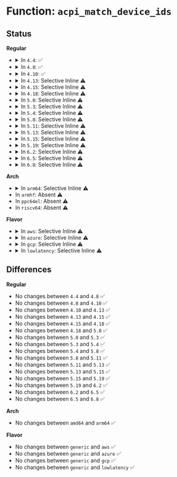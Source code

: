 # Function: <code>acpi_match_device_ids</code>

## Status
<b>Regular</b>
<ul>
<li>
<details>
<summary>In <code>4.4</code>: ✅</summary>

```c
int acpi_match_device_ids(struct acpi_device *device, const struct acpi_device_id *ids);
```

**Collision:** Unique Global

**Inline:** No

**Transformation:** False

**Instances:**

```
In drivers/acpi/bus.c (ffffffff8147e9fc)
Location: drivers/acpi/bus.c:674
Inline: False
Direct callers:
  - drivers/acpi/bus.c:acpi_bus_match
  - drivers/acpi/scan.c:acpi_add_single_object
  - drivers/acpi/scan.c:acpi_add_single_object
  - drivers/acpi/pci_root.c:acpi_is_root_bridge
  - drivers/acpi/pci_root.c:acpi_pci_find_root
  - drivers/acpi/acpi_pnp.c:is_cmos_rtc_device
  - drivers/mfd/mfd-core.c:mfd_add_device
```
**Symbols:**

```
ffffffff8147e9fc-ffffffff8147ea17: acpi_match_device_ids (STB_GLOBAL)
```
</details>
</li>
<li>
<details>
<summary>In <code>4.8</code>: ✅</summary>

```c
int acpi_match_device_ids(struct acpi_device *device, const struct acpi_device_id *ids);
```

**Collision:** Unique Global

**Inline:** No

**Transformation:** False

**Instances:**

```
In drivers/acpi/bus.c (ffffffff814cd214)
Location: drivers/acpi/bus.c:750
Inline: False
Direct callers:
  - drivers/acpi/bus.c:acpi_bus_match
  - drivers/acpi/scan.c:acpi_add_single_object
  - drivers/acpi/scan.c:acpi_add_single_object
  - drivers/acpi/pci_root.c:acpi_pci_find_root
  - drivers/acpi/pci_root.c:acpi_is_root_bridge
  - drivers/acpi/acpi_pnp.c:acpi_is_pnp_device
  - drivers/mfd/mfd-core.c:mfd_add_device
```
**Symbols:**

```
ffffffff814cd214-ffffffff814cd22f: acpi_match_device_ids (STB_GLOBAL)
```
</details>
</li>
<li>
<details>
<summary>In <code>4.10</code>: ✅</summary>

```c
int acpi_match_device_ids(struct acpi_device *device, const struct acpi_device_id *ids);
```

**Collision:** Unique Global

**Inline:** No

**Transformation:** False

**Instances:**

```
In drivers/acpi/bus.c (ffffffff814ef142)
Location: drivers/acpi/bus.c:760
Inline: False
Direct callers:
  - drivers/acpi/bus.c:acpi_bus_match
  - drivers/acpi/scan.c:acpi_add_single_object
  - drivers/acpi/scan.c:acpi_add_single_object
  - drivers/acpi/pci_root.c:acpi_pci_find_root
  - drivers/acpi/pci_root.c:acpi_is_root_bridge
  - drivers/acpi/acpi_pnp.c:acpi_is_pnp_device
  - drivers/mfd/mfd-core.c:mfd_add_device
  - drivers/firmware/efi/dev-path-parser.c:match_acpi_dev
```
**Symbols:**

```
ffffffff814ef142-ffffffff814ef15d: acpi_match_device_ids (STB_GLOBAL)
```
</details>
</li>
<li>
<details>
<summary>In <code>4.13</code>: Selective Inline ⚠️</summary>

```c
int acpi_match_device_ids(struct acpi_device *device, const struct acpi_device_id *ids);
```

**Collision:** Unique Global

**Inline:** Selective

**Transformation:** False

**Instances:**

```
In drivers/acpi/bus.c (ffffffff814fc012)
Location: drivers/acpi/bus.c:788
Inline: True
Inline callers:
  - drivers/acpi/bus.c:acpi_bus_match
Direct callers:
  - drivers/acpi/scan.c:acpi_add_single_object
  - drivers/acpi/scan.c:acpi_add_single_object
  - drivers/acpi/pci_root.c:acpi_pci_find_root
  - drivers/acpi/pci_root.c:acpi_is_root_bridge
  - drivers/acpi/acpi_pnp.c:acpi_is_pnp_device
  - drivers/acpi/x86/utils.c:acpi_device_always_present
  - drivers/mfd/mfd-core.c:mfd_add_device
  - drivers/i2c/i2c-core-acpi.c:i2c_acpi_do_lookup
  - drivers/i2c/i2c-core-acpi.c:i2c_acpi_do_lookup
  - drivers/firmware/efi/dev-path-parser.c:match_acpi_dev
```
**Symbols:**

```
ffffffff814fbfe0-ffffffff814fbffb: acpi_match_device_ids (STB_GLOBAL)
```
</details>
</li>
<li>
<details>
<summary>In <code>4.15</code>: Selective Inline ⚠️</summary>

```c
int acpi_match_device_ids(struct acpi_device *device, const struct acpi_device_id *ids);
```

**Collision:** Unique Global

**Inline:** Selective

**Transformation:** False

**Instances:**

```
In drivers/acpi/bus.c (ffffffff8153dd82)
Location: drivers/acpi/bus.c:815
Inline: True
Inline callers:
  - drivers/acpi/bus.c:acpi_bus_match
Direct callers:
  - drivers/acpi/scan.c:acpi_add_single_object
  - drivers/acpi/scan.c:acpi_add_single_object
  - drivers/acpi/scan.c:acpi_init_device_object
  - drivers/acpi/pci_root.c:acpi_pci_find_root
  - drivers/acpi/pci_root.c:acpi_is_root_bridge
  - drivers/acpi/acpi_pnp.c:acpi_is_pnp_device
  - drivers/acpi/x86/utils.c:acpi_device_always_present
  - drivers/mfd/mfd-core.c:mfd_add_device
  - drivers/i2c/i2c-core-acpi.c:i2c_acpi_do_lookup
  - drivers/i2c/i2c-core-acpi.c:i2c_acpi_do_lookup
  - drivers/firmware/efi/dev-path-parser.c:match_acpi_dev
```
**Symbols:**

```
ffffffff8153dd50-ffffffff8153dd6b: acpi_match_device_ids (STB_GLOBAL)
```
</details>
</li>
<li>
<details>
<summary>In <code>4.18</code>: Selective Inline ⚠️</summary>

```c
int acpi_match_device_ids(struct acpi_device *device, const struct acpi_device_id *ids);
```

**Collision:** Unique Global

**Inline:** Selective

**Transformation:** False

**Instances:**

```
In drivers/acpi/bus.c (ffffffff81573e10)
Location: drivers/acpi/bus.c:845
Inline: True
Inline callers:
  - drivers/acpi/bus.c:acpi_bus_match
Direct callers:
  - drivers/acpi/scan.c:acpi_add_single_object
  - drivers/acpi/scan.c:acpi_add_single_object
  - drivers/acpi/scan.c:acpi_init_device_object
  - drivers/acpi/pci_root.c:acpi_pci_find_root
  - drivers/acpi/pci_root.c:acpi_is_root_bridge
  - drivers/acpi/acpi_pnp.c:acpi_is_pnp_device
  - drivers/acpi/x86/utils.c:acpi_device_always_present
  - drivers/mfd/mfd-core.c:mfd_add_device
  - drivers/i2c/i2c-core-acpi.c:i2c_acpi_do_lookup
  - drivers/i2c/i2c-core-acpi.c:i2c_acpi_do_lookup
  - drivers/firmware/efi/dev-path-parser.c:match_acpi_dev
```
**Symbols:**

```
ffffffff81573e40-ffffffff81573e72: acpi_match_device_ids (STB_GLOBAL)
```
</details>
</li>
<li>
<details>
<summary>In <code>5.0</code>: Selective Inline ⚠️</summary>

```c
int acpi_match_device_ids(struct acpi_device *device, const struct acpi_device_id *ids);
```

**Collision:** Unique Global

**Inline:** Selective

**Transformation:** False

**Instances:**

```
In drivers/acpi/bus.c (ffffffff8158ba30)
Location: drivers/acpi/bus.c:814
Inline: True
Inline callers:
  - drivers/acpi/bus.c:acpi_bus_match
  - drivers/acpi/bus.c:acpi_bus_match
Direct callers:
  - drivers/acpi/scan.c:acpi_add_single_object
  - drivers/acpi/scan.c:acpi_add_single_object
  - drivers/acpi/scan.c:acpi_init_device_object
  - drivers/acpi/scan.c:acpi_init_device_object
  - drivers/acpi/pci_root.c:acpi_pci_find_root
  - drivers/acpi/pci_root.c:acpi_is_root_bridge
  - drivers/acpi/acpi_pnp.c:acpi_is_pnp_device
  - drivers/acpi/x86/utils.c:acpi_device_always_present
  - drivers/mfd/mfd-core.c:mfd_add_device
  - drivers/i2c/i2c-core-acpi.c:i2c_acpi_do_lookup
  - drivers/i2c/i2c-core-acpi.c:i2c_acpi_do_lookup
  - drivers/firmware/efi/dev-path-parser.c:match_acpi_dev
```
**Symbols:**

```
ffffffff8158ba60-ffffffff8158ba92: acpi_match_device_ids (STB_GLOBAL)
```
</details>
</li>
<li>
<details>
<summary>In <code>5.3</code>: Selective Inline ⚠️</summary>

```c
int acpi_match_device_ids(struct acpi_device *device, const struct acpi_device_id *ids);
```

**Collision:** Unique Global

**Inline:** Selective

**Transformation:** False

**Instances:**

```
In drivers/acpi/bus.c (ffffffff815bc7a0)
Location: drivers/acpi/bus.c:815
Inline: True
Inline callers:
  - drivers/acpi/bus.c:acpi_bus_match
  - drivers/acpi/bus.c:acpi_bus_match
Direct callers:
  - drivers/acpi/scan.c:acpi_add_single_object
  - drivers/acpi/scan.c:acpi_add_single_object
  - drivers/acpi/scan.c:acpi_init_device_object
  - drivers/acpi/scan.c:acpi_init_device_object
  - drivers/acpi/pci_root.c:acpi_pci_find_root
  - drivers/acpi/pci_root.c:acpi_is_root_bridge
  - drivers/acpi/acpi_pnp.c:acpi_is_pnp_device
  - drivers/acpi/x86/utils.c:acpi_device_always_present
  - drivers/mfd/mfd-core.c:mfd_add_device
  - drivers/i2c/i2c-core-acpi.c:i2c_acpi_do_lookup
  - drivers/firmware/efi/dev-path-parser.c:match_acpi_dev
```
**Symbols:**

```
ffffffff815bc7d0-ffffffff815bc802: acpi_match_device_ids (STB_GLOBAL)
```
</details>
</li>
<li>
<details>
<summary>In <code>5.4</code>: Selective Inline ⚠️</summary>

```c
int acpi_match_device_ids(struct acpi_device *device, const struct acpi_device_id *ids);
```

**Collision:** Unique Global

**Inline:** Selective

**Transformation:** False

**Instances:**

```
In drivers/acpi/bus.c (ffffffff815dda60)
Location: drivers/acpi/bus.c:815
Inline: True
Inline callers:
  - drivers/acpi/bus.c:acpi_bus_match
  - drivers/acpi/bus.c:acpi_bus_match
Direct callers:
  - drivers/acpi/device_pm.c:acpi_dev_pm_attach
  - drivers/acpi/scan.c:acpi_add_single_object
  - drivers/acpi/scan.c:acpi_add_single_object
  - drivers/acpi/scan.c:acpi_init_device_object
  - drivers/acpi/scan.c:acpi_init_device_object
  - drivers/acpi/pci_root.c:acpi_pci_find_root
  - drivers/acpi/pci_root.c:acpi_is_root_bridge
  - drivers/acpi/acpi_pnp.c:acpi_is_pnp_device
  - drivers/acpi/x86/utils.c:acpi_device_always_present
  - drivers/tty/serdev/core.c:acpi_serdev_add_device
  - drivers/mfd/mfd-core.c:mfd_add_device
  - drivers/i2c/i2c-core-acpi.c:i2c_acpi_lookup_speed
  - drivers/i2c/i2c-core-acpi.c:i2c_acpi_do_lookup
  - drivers/firmware/efi/dev-path-parser.c:match_acpi_dev
```
**Symbols:**

```
ffffffff815dda90-ffffffff815ddac2: acpi_match_device_ids (STB_GLOBAL)
```
</details>
</li>
<li>
<details>
<summary>In <code>5.8</code>: Selective Inline ⚠️</summary>

```c
int acpi_match_device_ids(struct acpi_device *device, const struct acpi_device_id *ids);
```

**Collision:** Unique Global

**Inline:** Selective

**Transformation:** False

**Instances:**

```
In drivers/acpi/bus.c (ffffffff81688211)
Location: drivers/acpi/bus.c:815
Inline: True
Inline callers:
  - drivers/acpi/bus.c:acpi_bus_match
Direct callers:
  - drivers/acpi/device_pm.c:acpi_dev_pm_attach
  - drivers/acpi/scan.c:acpi_device_enumeration_by_parent
  - drivers/acpi/scan.c:acpi_device_enumeration_by_parent
  - drivers/acpi/scan.c:acpi_bus_get_wakeup_device_flags
  - drivers/acpi/scan.c:acpi_bus_get_wakeup_device_flags
  - drivers/acpi/pci_root.c:acpi_pci_osc_control_set
  - drivers/acpi/pci_root.c:acpi_get_pci_dev
  - drivers/acpi/pci_root.c:acpi_get_pci_dev
  - drivers/acpi/acpi_pnp.c:acpi_is_pnp_device
  - drivers/acpi/x86/utils.c:acpi_device_always_present
  - drivers/tty/serdev/core.c:acpi_serdev_add_device
  - drivers/i2c/i2c-core-acpi.c:i2c_acpi_lookup_speed
  - drivers/i2c/i2c-core-acpi.c:i2c_acpi_do_lookup
  - drivers/firmware/efi/dev-path-parser.c:match_acpi_dev
```
**Symbols:**

```
ffffffff81688020-ffffffff81688052: acpi_match_device_ids (STB_GLOBAL)
```
</details>
</li>
<li>
<details>
<summary>In <code>5.11</code>: Selective Inline ⚠️</summary>

```c
int acpi_match_device_ids(struct acpi_device *device, const struct acpi_device_id *ids);
```

**Collision:** Unique Global

**Inline:** Selective

**Transformation:** False

**Instances:**

```
In drivers/acpi/bus.c (ffffffff816a5f91)
Location: drivers/acpi/bus.c:820
Inline: True
Inline callers:
  - drivers/acpi/bus.c:acpi_bus_match
Direct callers:
  - drivers/acpi/device_pm.c:acpi_dev_pm_attach
  - drivers/acpi/scan.c:acpi_device_enumeration_by_parent
  - drivers/acpi/scan.c:acpi_device_enumeration_by_parent
  - drivers/acpi/scan.c:acpi_bus_get_wakeup_device_flags
  - drivers/acpi/scan.c:acpi_bus_get_wakeup_device_flags
  - drivers/acpi/pci_root.c:acpi_pci_osc_control_set
  - drivers/acpi/pci_root.c:acpi_get_pci_dev
  - drivers/acpi/pci_root.c:acpi_get_pci_dev
  - drivers/acpi/acpi_pnp.c:acpi_is_pnp_device
  - drivers/acpi/x86/utils.c:acpi_device_always_present
  - drivers/tty/serdev/core.c:acpi_serdev_add_device
  - drivers/i2c/i2c-core-acpi.c:i2c_acpi_lookup_speed
  - drivers/i2c/i2c-core-acpi.c:i2c_acpi_do_lookup
  - drivers/firmware/efi/dev-path-parser.c:match_acpi_dev
```
**Symbols:**

```
ffffffff816a5d90-ffffffff816a5dc5: acpi_match_device_ids (STB_GLOBAL)
```
</details>
</li>
<li>
<details>
<summary>In <code>5.13</code>: Selective Inline ⚠️</summary>

```c
int acpi_match_device_ids(struct acpi_device *device, const struct acpi_device_id *ids);
```

**Collision:** Unique Global

**Inline:** Selective

**Transformation:** False

**Instances:**

```
In drivers/acpi/bus.c (ffffffff81688ae1)
Location: drivers/acpi/bus.c:899
Inline: True
Inline callers:
  - drivers/acpi/bus.c:acpi_bus_match
Direct callers:
  - drivers/acpi/device_pm.c:acpi_dev_pm_attach
  - drivers/acpi/scan.c:acpi_add_single_object
  - drivers/acpi/scan.c:acpi_add_single_object
  - drivers/acpi/scan.c:acpi_init_device_object
  - drivers/acpi/scan.c:acpi_init_device_object
  - drivers/acpi/pci_root.c:acpi_get_pci_dev
  - drivers/acpi/pci_root.c:acpi_get_pci_dev
  - drivers/acpi/acpi_pnp.c:acpi_is_pnp_device
  - drivers/acpi/x86/utils.c:acpi_device_always_present
  - drivers/tty/serdev/core.c:acpi_serdev_add_device
  - drivers/input/touchscreen/elants_i2c.c:elants_i2c_probe
  - drivers/i2c/i2c-core-acpi.c:i2c_acpi_lookup_speed
  - drivers/i2c/i2c-core-acpi.c:i2c_acpi_do_lookup
```
**Symbols:**

```
ffffffff81688a90-ffffffff81688ac5: acpi_match_device_ids (STB_GLOBAL)
```
</details>
</li>
<li>
<details>
<summary>In <code>5.15</code>: Selective Inline ⚠️</summary>

```c
int acpi_match_device_ids(struct acpi_device *device, const struct acpi_device_id *ids);
```

**Collision:** Unique Global

**Inline:** Selective

**Transformation:** False

**Instances:**

```
In drivers/acpi/bus.c (ffffffff816fdf21)
Location: drivers/acpi/bus.c:901
Inline: True
Inline callers:
  - drivers/acpi/bus.c:acpi_bus_match
Direct callers:
  - drivers/acpi/device_pm.c:acpi_dev_pm_attach
  - drivers/acpi/scan.c:acpi_add_single_object
  - drivers/acpi/scan.c:acpi_add_single_object
  - drivers/acpi/scan.c:acpi_init_device_object
  - drivers/acpi/scan.c:acpi_init_device_object
  - drivers/acpi/pci_root.c:acpi_get_pci_dev
  - drivers/acpi/pci_root.c:acpi_get_pci_dev
  - drivers/acpi/acpi_pnp.c:acpi_is_pnp_device
  - drivers/acpi/x86/utils.c:acpi_device_override_status
  - drivers/tty/serdev/core.c:acpi_serdev_add_device
  - drivers/input/touchscreen/elants_i2c.c:elants_i2c_probe
  - drivers/i2c/i2c-core-acpi.c:i2c_acpi_lookup_speed
  - drivers/i2c/i2c-core-acpi.c:i2c_acpi_do_lookup
```
**Symbols:**

```
ffffffff816fded0-ffffffff816fdf05: acpi_match_device_ids (STB_GLOBAL)
```
</details>
</li>
<li>
<details>
<summary>In <code>5.19</code>: Selective Inline ⚠️</summary>

```c
int acpi_match_device_ids(struct acpi_device *device, const struct acpi_device_id *ids);
```

**Collision:** Unique Global

**Inline:** Selective

**Transformation:** False

**Instances:**

```
In drivers/acpi/bus.c (ffffffff8182b89d)
Location: drivers/acpi/bus.c:938
Inline: True
Inline callers:
  - drivers/acpi/bus.c:acpi_bus_match
Direct callers:
  - drivers/acpi/utils.c:acpi_dev_match_cb
  - drivers/acpi/device_pm.c:acpi_dev_pm_attach
  - drivers/acpi/scan.c:acpi_add_single_object
  - drivers/acpi/scan.c:acpi_add_single_object
  - drivers/acpi/scan.c:acpi_init_device_object
  - drivers/acpi/scan.c:acpi_init_device_object
  - drivers/acpi/pci_root.c:acpi_get_pci_dev
  - drivers/acpi/pci_root.c:acpi_get_pci_dev
  - drivers/acpi/acpi_platform.c:acpi_create_platform_device
  - drivers/acpi/acpi_pnp.c:acpi_is_pnp_device
  - drivers/acpi/x86/utils.c:acpi_device_override_status
  - drivers/tty/serdev/core.c:acpi_serdev_add_device
  - drivers/input/touchscreen/elants_i2c.c:elants_i2c_probe
  - drivers/i2c/i2c-core-acpi.c:i2c_acpi_lookup_speed
  - drivers/i2c/i2c-core-acpi.c:i2c_acpi_do_lookup
```
**Symbols:**

```
ffffffff8182b760-ffffffff8182b787: acpi_match_device_ids (STB_GLOBAL)
```
</details>
</li>
<li>
<details>
<summary>In <code>6.2</code>: Selective Inline ⚠️</summary>

```c
int acpi_match_device_ids(struct acpi_device *device, const struct acpi_device_id *ids);
```

**Collision:** Unique Global

**Inline:** Selective

**Transformation:** False

**Instances:**

```
In drivers/acpi/bus.c (ffffffff8195e22d)
Location: drivers/acpi/bus.c:945
Inline: True
Inline callers:
  - drivers/acpi/bus.c:acpi_bus_match
Direct callers:
  - drivers/acpi/utils.c:acpi_dev_match_cb
  - drivers/acpi/device_pm.c:acpi_dev_pm_attach
  - drivers/acpi/scan.c:acpi_add_single_object
  - drivers/acpi/scan.c:acpi_add_single_object
  - drivers/acpi/scan.c:acpi_init_device_object
  - drivers/acpi/scan.c:acpi_init_device_object
  - drivers/acpi/pci_root.c:acpi_pci_osc_control_set
  - drivers/acpi/pci_root.c:acpi_is_root_bridge
  - drivers/acpi/acpi_platform.c:acpi_create_platform_device
  - drivers/acpi/acpi_pnp.c:acpi_is_pnp_device
  - drivers/acpi/x86/utils.c:acpi_device_override_status
  - drivers/tty/serdev/core.c:acpi_serdev_add_device
  - drivers/mfd/mfd-core.c:match_device_ids
  - drivers/input/touchscreen/elants_i2c.c:elants_i2c_probe
  - drivers/i2c/i2c-core-acpi.c:i2c_acpi_lookup_speed
  - drivers/i2c/i2c-core-acpi.c:i2c_acpi_do_lookup
```
**Symbols:**

```
ffffffff8195e070-ffffffff8195e097: acpi_match_device_ids (STB_GLOBAL)
```
</details>
</li>
<li>
<details>
<summary>In <code>6.5</code>: Selective Inline ⚠️</summary>

```c
int acpi_match_device_ids(struct acpi_device *device, const struct acpi_device_id *ids);
```

**Collision:** Unique Global

**Inline:** Selective

**Transformation:** False

**Instances:**

```
In drivers/acpi/bus.c (ffffffff819a461d)
Location: drivers/acpi/bus.c:918
Inline: True
Inline callers:
  - drivers/acpi/bus.c:acpi_bus_match
Direct callers:
  - drivers/acpi/utils.c:acpi_dev_match_cb
  - drivers/acpi/device_pm.c:acpi_dev_pm_attach
  - drivers/acpi/scan.c:acpi_init_device_object
  - drivers/acpi/scan.c:acpi_init_device_object
  - drivers/acpi/pci_root.c:acpi_pci_osc_control_set
  - drivers/acpi/pci_root.c:acpi_is_root_bridge
  - drivers/acpi/acpi_pnp.c:acpi_is_pnp_device
  - drivers/acpi/acpi_pnp.c:acpi_pnp_attach
  - drivers/acpi/x86/utils.c:acpi_device_override_status
  - drivers/tty/serdev/core.c:acpi_serdev_add_device
  - drivers/mfd/mfd-core.c:match_device_ids
  - drivers/input/touchscreen/elants_i2c.c:elants_i2c_probe
  - drivers/i2c/i2c-core-acpi.c:i2c_acpi_lookup_speed
  - drivers/i2c/i2c-core-acpi.c:i2c_acpi_do_lookup
```
**Symbols:**

```
ffffffff819a4230-ffffffff819a4257: acpi_match_device_ids (STB_GLOBAL)
```
</details>
</li>
<li>
<details>
<summary>In <code>6.8</code>: Selective Inline ⚠️</summary>

```c
int acpi_match_device_ids(struct acpi_device *device, const struct acpi_device_id *ids);
```

**Collision:** Unique Global

**Inline:** Selective

**Transformation:** False

**Instances:**

```
In drivers/acpi/bus.c (ffffffff819ecf6d)
Location: drivers/acpi/bus.c:968
Inline: True
Inline callers:
  - drivers/acpi/bus.c:acpi_bus_match
Direct callers:
  - drivers/acpi/utils.c:acpi_dev_match_cb
  - drivers/acpi/device_pm.c:acpi_dev_pm_attach
  - drivers/acpi/scan.c:acpi_init_device_object
  - drivers/acpi/scan.c:acpi_init_device_object
  - drivers/acpi/pci_root.c:acpi_pci_osc_control_set
  - drivers/acpi/pci_root.c:acpi_is_root_bridge
  - drivers/acpi/acpi_pnp.c:acpi_is_pnp_device
  - drivers/acpi/acpi_pnp.c:acpi_pnp_attach
  - drivers/acpi/x86/utils.c:acpi_device_override_status
  - drivers/tty/serdev/core.c:acpi_serdev_add_device
  - drivers/mfd/mfd-core.c:match_device_ids
  - drivers/input/touchscreen/elants_i2c.c:elants_i2c_probe
  - drivers/i2c/i2c-core-acpi.c:i2c_acpi_lookup_speed
  - drivers/i2c/i2c-core-acpi.c:i2c_acpi_do_lookup
```
**Symbols:**

```
ffffffff819ec960-ffffffff819ec987: acpi_match_device_ids (STB_GLOBAL)
```
</details>
</li>
</ul>
<b>Arch</b>
<ul>
<li>
<details>
<summary>In <code>arm64</code>: Selective Inline ⚠️</summary>

```c
int acpi_match_device_ids(struct acpi_device *device, const struct acpi_device_id *ids);
```

**Collision:** Unique Global

**Inline:** Selective

**Transformation:** False

**Instances:**

```
In drivers/acpi/bus.c (ffff800010769d00)
Location: drivers/acpi/bus.c:815
Inline: True
Inline callers:
  - drivers/acpi/bus.c:acpi_bus_match
  - drivers/acpi/bus.c:acpi_bus_match
Direct callers:
  - drivers/acpi/device_pm.c:acpi_dev_pm_attach
  - drivers/acpi/scan.c:acpi_add_single_object
  - drivers/acpi/scan.c:acpi_add_single_object
  - drivers/acpi/scan.c:acpi_init_device_object
  - drivers/acpi/scan.c:acpi_init_device_object
  - drivers/acpi/pci_root.c:acpi_pci_find_root
  - drivers/acpi/pci_root.c:acpi_is_root_bridge
  - drivers/acpi/acpi_pnp.c:acpi_is_pnp_device
  - drivers/tty/serdev/core.c:acpi_serdev_add_device
  - drivers/mfd/mfd-core.c:mfd_add_device
  - drivers/i2c/i2c-core-acpi.c:i2c_acpi_lookup_speed
  - drivers/i2c/i2c-core-acpi.c:i2c_acpi_do_lookup
  - drivers/perf/xgene_pmu.c:acpi_pmu_dev_add
```
**Symbols:**

```
ffff800010769d48-ffff800010769dac: acpi_match_device_ids (STB_GLOBAL)
```
</details>
</li>
<li>
In <code>armhf</code>: Absent ⚠️
</li>
<li>
In <code>ppc64el</code>: Absent ⚠️
</li>
<li>
In <code>riscv64</code>: Absent ⚠️
</li>
</ul>
<b>Flavor</b>
<ul>
<li>
<details>
<summary>In <code>aws</code>: Selective Inline ⚠️</summary>

```c
int acpi_match_device_ids(struct acpi_device *device, const struct acpi_device_id *ids);
```

**Collision:** Unique Global

**Inline:** Selective

**Transformation:** False

**Instances:**

```
In drivers/acpi/bus.c (ffffffff815cff40)
Location: drivers/acpi/bus.c:815
Inline: True
Inline callers:
  - drivers/acpi/bus.c:acpi_bus_match
  - drivers/acpi/bus.c:acpi_bus_match
Direct callers:
  - drivers/acpi/device_pm.c:acpi_dev_pm_attach
  - drivers/acpi/scan.c:acpi_add_single_object
  - drivers/acpi/scan.c:acpi_add_single_object
  - drivers/acpi/scan.c:acpi_init_device_object
  - drivers/acpi/scan.c:acpi_init_device_object
  - drivers/acpi/pci_root.c:acpi_pci_find_root
  - drivers/acpi/pci_root.c:acpi_is_root_bridge
  - drivers/acpi/acpi_pnp.c:acpi_is_pnp_device
  - drivers/acpi/x86/utils.c:acpi_device_always_present
  - drivers/tty/serdev/core.c:acpi_serdev_add_device
  - drivers/mfd/mfd-core.c:mfd_add_device
  - drivers/firmware/efi/dev-path-parser.c:match_acpi_dev
```
**Symbols:**

```
ffffffff815cff70-ffffffff815cffa2: acpi_match_device_ids (STB_GLOBAL)
```
</details>
</li>
<li>
<details>
<summary>In <code>azure</code>: Selective Inline ⚠️</summary>

```c
int acpi_match_device_ids(struct acpi_device *device, const struct acpi_device_id *ids);
```

**Collision:** Unique Global

**Inline:** Selective

**Transformation:** False

**Instances:**

```
In drivers/acpi/bus.c (ffffffff815b9b00)
Location: drivers/acpi/bus.c:815
Inline: True
Inline callers:
  - drivers/acpi/bus.c:acpi_bus_match
  - drivers/acpi/bus.c:acpi_bus_match
Direct callers:
  - drivers/acpi/device_pm.c:acpi_dev_pm_attach
  - drivers/acpi/scan.c:acpi_add_single_object
  - drivers/acpi/scan.c:acpi_add_single_object
  - drivers/acpi/scan.c:acpi_init_device_object
  - drivers/acpi/scan.c:acpi_init_device_object
  - drivers/acpi/pci_root.c:acpi_pci_find_root
  - drivers/acpi/pci_root.c:acpi_is_root_bridge
  - drivers/acpi/acpi_pnp.c:acpi_is_pnp_device
  - drivers/acpi/x86/utils.c:acpi_device_always_present
  - drivers/mfd/mfd-core.c:mfd_add_device
  - drivers/firmware/efi/dev-path-parser.c:match_acpi_dev
```
**Symbols:**

```
ffffffff815b9b30-ffffffff815b9b62: acpi_match_device_ids (STB_GLOBAL)
```
</details>
</li>
<li>
<details>
<summary>In <code>gcp</code>: Selective Inline ⚠️</summary>

```c
int acpi_match_device_ids(struct acpi_device *device, const struct acpi_device_id *ids);
```

**Collision:** Unique Global

**Inline:** Selective

**Transformation:** False

**Instances:**

```
In drivers/acpi/bus.c (ffffffff815d1d40)
Location: drivers/acpi/bus.c:815
Inline: True
Inline callers:
  - drivers/acpi/bus.c:acpi_bus_match
  - drivers/acpi/bus.c:acpi_bus_match
Direct callers:
  - drivers/acpi/device_pm.c:acpi_dev_pm_attach
  - drivers/acpi/scan.c:acpi_add_single_object
  - drivers/acpi/scan.c:acpi_add_single_object
  - drivers/acpi/scan.c:acpi_init_device_object
  - drivers/acpi/scan.c:acpi_init_device_object
  - drivers/acpi/pci_root.c:acpi_pci_find_root
  - drivers/acpi/pci_root.c:acpi_is_root_bridge
  - drivers/acpi/acpi_pnp.c:acpi_is_pnp_device
  - drivers/acpi/x86/utils.c:acpi_device_always_present
  - drivers/tty/serdev/core.c:acpi_serdev_add_device
  - drivers/mfd/mfd-core.c:mfd_add_device
  - drivers/i2c/i2c-core-acpi.c:i2c_acpi_lookup_speed
  - drivers/i2c/i2c-core-acpi.c:i2c_acpi_do_lookup
  - drivers/firmware/efi/dev-path-parser.c:match_acpi_dev
```
**Symbols:**

```
ffffffff815d1d70-ffffffff815d1da2: acpi_match_device_ids (STB_GLOBAL)
```
</details>
</li>
<li>
<details>
<summary>In <code>lowlatency</code>: Selective Inline ⚠️</summary>

```c
int acpi_match_device_ids(struct acpi_device *device, const struct acpi_device_id *ids);
```

**Collision:** Unique Global

**Inline:** Selective

**Transformation:** False

**Instances:**

```
In drivers/acpi/bus.c (ffffffff815ebc00)
Location: drivers/acpi/bus.c:815
Inline: True
Inline callers:
  - drivers/acpi/bus.c:acpi_bus_match
  - drivers/acpi/bus.c:acpi_bus_match
Direct callers:
  - drivers/acpi/device_pm.c:acpi_dev_pm_attach
  - drivers/acpi/scan.c:acpi_add_single_object
  - drivers/acpi/scan.c:acpi_add_single_object
  - drivers/acpi/scan.c:acpi_init_device_object
  - drivers/acpi/scan.c:acpi_init_device_object
  - drivers/acpi/pci_root.c:acpi_pci_find_root
  - drivers/acpi/pci_root.c:acpi_is_root_bridge
  - drivers/acpi/acpi_pnp.c:acpi_is_pnp_device
  - drivers/acpi/x86/utils.c:acpi_device_always_present
  - drivers/tty/serdev/core.c:acpi_serdev_add_device
  - drivers/mfd/mfd-core.c:mfd_add_device
  - drivers/i2c/i2c-core-acpi.c:i2c_acpi_lookup_speed
  - drivers/i2c/i2c-core-acpi.c:i2c_acpi_do_lookup
  - drivers/firmware/efi/dev-path-parser.c:match_acpi_dev
```
**Symbols:**

```
ffffffff815ebc30-ffffffff815ebc62: acpi_match_device_ids (STB_GLOBAL)
```
</details>
</li>
</ul>

## Differences
<b>Regular</b>
<ul>
<li>
No changes between <code>4.4</code> and <code>4.8</code> ✅
</li>
<li>
No changes between <code>4.8</code> and <code>4.10</code> ✅
</li>
<li>
No changes between <code>4.10</code> and <code>4.13</code> ✅
</li>
<li>
No changes between <code>4.13</code> and <code>4.15</code> ✅
</li>
<li>
No changes between <code>4.15</code> and <code>4.18</code> ✅
</li>
<li>
No changes between <code>4.18</code> and <code>5.0</code> ✅
</li>
<li>
No changes between <code>5.0</code> and <code>5.3</code> ✅
</li>
<li>
No changes between <code>5.3</code> and <code>5.4</code> ✅
</li>
<li>
No changes between <code>5.4</code> and <code>5.8</code> ✅
</li>
<li>
No changes between <code>5.8</code> and <code>5.11</code> ✅
</li>
<li>
No changes between <code>5.11</code> and <code>5.13</code> ✅
</li>
<li>
No changes between <code>5.13</code> and <code>5.15</code> ✅
</li>
<li>
No changes between <code>5.15</code> and <code>5.19</code> ✅
</li>
<li>
No changes between <code>5.19</code> and <code>6.2</code> ✅
</li>
<li>
No changes between <code>6.2</code> and <code>6.5</code> ✅
</li>
<li>
No changes between <code>6.5</code> and <code>6.8</code> ✅
</li>
</ul>
<b>Arch</b>
<ul>
<li>
No changes between <code>amd64</code> and <code>arm64</code> ✅
</li>
</ul>
<b>Flavor</b>
<ul>
<li>
No changes between <code>generic</code> and <code>aws</code> ✅
</li>
<li>
No changes between <code>generic</code> and <code>azure</code> ✅
</li>
<li>
No changes between <code>generic</code> and <code>gcp</code> ✅
</li>
<li>
No changes between <code>generic</code> and <code>lowlatency</code> ✅
</li>
</ul>
